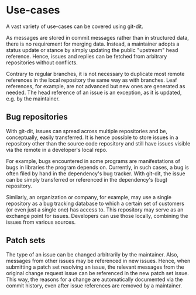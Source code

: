 # Use-cases

A vast variety of use-cases can be covered using git-dit.

As messages are stored in commit messages rather than in structured data, there
is no requirement for merging data. Instead, a maintainer adopts a status update
or stance by simply updating the public "upstream" head reference. Hence, issues
and replies can be fetched from arbitrary repositories without conflicts.

Contrary to regular branches, it is not necessary to duplicate most remote
references in the local repository the same way as with branches. Leaf
references, for example, are not advanced but new ones are generated as needed.
The head reference of an issue is an exception, as it is updated, e.g. by the
maintainer.


## Bug repositories

With git-dit, issues can spread across multiple repositories and be,
conceptually, easily transferred. It is hence possible to store issues in a
repository other than the source code repository and still have issues visible
via the remote in a developer's local repo.

For example, bugs encountered in some programs are manifestations of bugs in
libraries the program depends on. Currently, in such cases, a bug is often filed
by hand in the dependency's bug tracker. With git-dit, the issue can be simply
transferred or referenced in the dependency's (bug) repository.

Similarly, an organization or company, for example, may use a single repository
as a bug tracking database to which a certain set of customers (or even just a
single one) has access to. This repository may serve as an exchange point for
issues. Developers can use those locally, combining the issues from various
sources.


## Patch sets

The type of an issue can be changed arbitrarily by the maintainer. Also,
messages from other issues may be referenced in new issues. Hence, when
submitting a patch set resolving an issue, the relevant messages from the
original change request issue can be referenced in the new patch set issue. This
way, the reasons for a change are automatically documented via the commit
history, even after issue references are removed by a maintainer.

